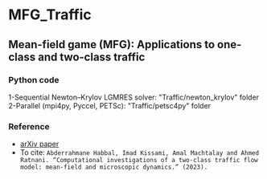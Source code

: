 # MFG_Traffic
## Mean-field game (MFG): Applications to one-class and two-class traffic
### Python code
1-Sequential Newton–Krylov LGMRES solver: "Traffic/newton_krylov" folder  
2-Parallel (mpi4py, Pyccel, PETSc): "Traffic/petsc4py" folder
### Reference
- [arXiv paper](https://arxiv.org/abs/2306.13543)
- To cite: ```Abderrahmane Habbal, Imad Kissami, Amal Machtalay and Ahmed Ratnani. “Computational investigations of a two-class traffic flow model: mean-field and microscopic dynamics.” (2023).```
  
